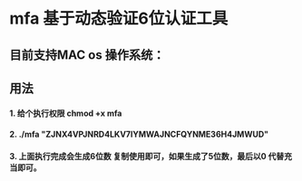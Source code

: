 # mfa 基于动态验证6位认证工具


## 目前支持MAC os 操作系统：

## 用法 
#### 1.  给个执行权限  chmod +x mfa 
#### 2.  ./mfa    "ZJNX4VPJNRD4LKV7IYMWAJNCFQYNME36H4JMWUD"

#### 3. 上面执行完成会生成6位数 复制使用即可，如果生成了5位数，最后以0 代替充当即可。
